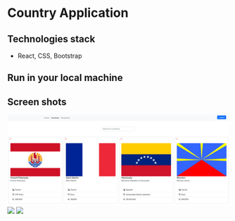 # Country Application

## Technologies stack
- React, CSS, Bootstrap

## Run in your local machine


## Screen shots
![](./public/images/countries.png)
![](images/single.png)
![](images/favourites.png)